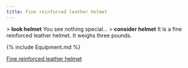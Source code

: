 ```yaml
---
title: Fine reinforced leather helmet
---
```


\> **look helmet**
You see nothing special...
\> **consider helmet**
It is a fine reinforced leather helmet.
It weighs three pounds.

{% include Equipment.md %}

[Fine reinforced leather helmet](Category:_Leather_equipment "wikilink")